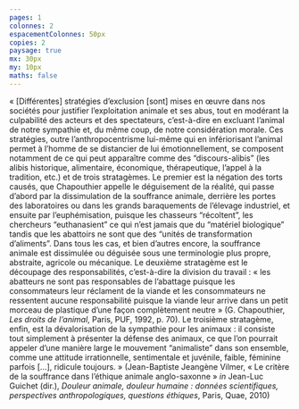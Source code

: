 ```yaml
---
pages: 1
colonnes: 2
espacementColonnes: 50px
copies: 2
paysage: true
mx: 30px
my: 10px
maths: false
---
```


« [Différentes] stratégies d’exclusion [sont] mises en œuvre dans nos sociétés pour justifier l’exploitation animale et ses abus, tout en modérant la culpabilité des acteurs et des spectateurs, c’est-à-dire en excluant l’animal de notre sympathie et, du même coup, de notre considération morale. Ces stratégies, outre l’anthropocentrisme lui-même qui en infériorisant l’animal permet à l’homme de se distancier de lui émotionnellement, se composent notamment de ce qui peut apparaître comme des “discours-alibis” (les alibis historique, alimentaire, économique, thérapeutique, l’appel à la tradition, etc.) et de trois stratagèmes. Le premier est la négation des torts causés, que Chapouthier appelle le déguisement de la réalité, qui passe d’abord par la dissimulation de la souffrance animale, derrière les portes des laboratoires ou dans les grands baraquements de l’élevage industriel, et ensuite par l’euphémisation, puisque les chasseurs “récoltent”, les chercheurs “euthanasient” ce qui n’est jamais que du “matériel biologique” tandis que les abattoirs ne sont que des “unités de transformation d’aliments”. Dans tous les cas, et bien d’autres encore, la souffrance animale est dissimulée ou déguisée sous une terminologie plus propre, abstraite, agricole ou mécanique. Le deuxième stratagème est le découpage des responsabilités, c’est-à-dire la division du travail : « les abatteurs ne sont pas responsables de l’abattage puisque les consommateurs leur réclament de la viande et les consommateurs ne ressentent aucune responsabilité puisque la viande leur arrive dans un petit morceau de plastique d’une façon complètement neutre » (G. Chapouthier, _Les droits de l’animal_, Paris, PUF, 1992, p. 70). Le troisième stratagème, enfin, est la dévalorisation de la sympathie pour les animaux : il consiste tout simplement à présenter la défense des animaux, ce que l’on pourrait appeler d’une manière large le mouvement “animaliste” dans son ensemble, comme une attitude irrationnelle, sentimentale et juvénile, faible, féminine parfois […], ridicule toujours. » (Jean-Baptiste Jeangène Vilmer, « Le critère de la souffrance dans l’éthique animale anglo-saxonne » _in_ Jean-Luc Guichet (dir.), _Douleur animale, douleur humaine : données scientifiques, perspectives anthropologiques, questions éthiques_, Paris, Quae, 2010)